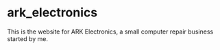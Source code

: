 # ark_electronics

This is the website for ARK Electronics, a small computer repair business started by me.

